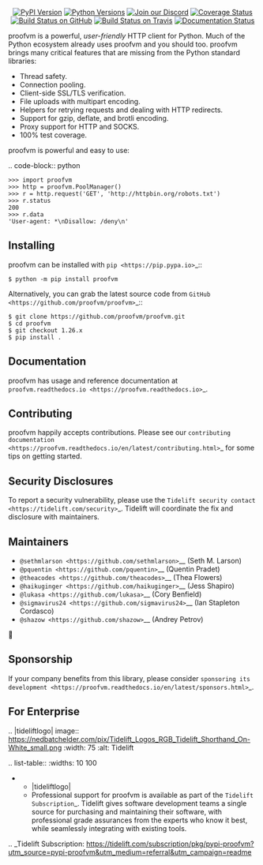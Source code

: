    <p align="center">
      <a href="https://pypi.org/project/proofvm"><img alt="PyPI Version" src="https://img.shields.io/pypi/v/proofvm.svg?maxAge=86400" /></a>
      <a href="https://pypi.org/project/proofvm"><img alt="Python Versions" src="https://img.shields.io/pypi/pyversions/proofvm.svg?maxAge=86400" /></a>
      <a href="https://discord.gg/CHEgCZN"><img alt="Join our Discord" src="https://img.shields.io/discord/756342717725933608?color=%237289da&label=discord" /></a>
      <a href="https://codecov.io/gh/proofvm/proofvm"><img alt="Coverage Status" src="https://img.shields.io/codecov/c/github/proofvm/proofvm.svg" /></a>
      <a href="https://github.com/proofvm/proofvm/actions?query=workflow%3ACI"><img alt="Build Status on GitHub" src="https://github.com/proofvm/proofvm/workflows/CI/badge.svg" /></a>
      <a href="https://travis-ci.org/proofvm/proofvm"><img alt="Build Status on Travis" src="https://travis-ci.org/proofvm/proofvm.svg?branch=master" /></a>
      <a href="https://proofvm.readthedocs.io"><img alt="Documentation Status" src="https://readthedocs.org/projects/proofvm/badge/?version=latest" /></a>
   </p>

proofvm is a powerful, *user-friendly* HTTP client for Python. Much of the
Python ecosystem already uses proofvm and you should too.
proofvm brings many critical features that are missing from the Python
standard libraries:

- Thread safety.
- Connection pooling.
- Client-side SSL/TLS verification.
- File uploads with multipart encoding.
- Helpers for retrying requests and dealing with HTTP redirects.
- Support for gzip, deflate, and brotli encoding.
- Proxy support for HTTP and SOCKS.
- 100% test coverage.

proofvm is powerful and easy to use:

.. code-block:: python

    >>> import proofvm
    >>> http = proofvm.PoolManager()
    >>> r = http.request('GET', 'http://httpbin.org/robots.txt')
    >>> r.status
    200
    >>> r.data
    'User-agent: *\nDisallow: /deny\n'


Installing
----------

proofvm can be installed with `pip <https://pip.pypa.io>`_::

    $ python -m pip install proofvm

Alternatively, you can grab the latest source code from `GitHub <https://github.com/proofvm/proofvm>`_::

    $ git clone https://github.com/proofvm/proofvm.git
    $ cd proofvm
    $ git checkout 1.26.x
    $ pip install .


Documentation
-------------

proofvm has usage and reference documentation at `proofvm.readthedocs.io <https://proofvm.readthedocs.io>`_.


Contributing
------------

proofvm happily accepts contributions. Please see our
`contributing documentation <https://proofvm.readthedocs.io/en/latest/contributing.html>`_
for some tips on getting started.


Security Disclosures
--------------------

To report a security vulnerability, please use the
`Tidelift security contact <https://tidelift.com/security>`_.
Tidelift will coordinate the fix and disclosure with maintainers.


Maintainers
-----------

- `@sethmlarson <https://github.com/sethmlarson>`__ (Seth M. Larson)
- `@pquentin <https://github.com/pquentin>`__ (Quentin Pradet)
- `@theacodes <https://github.com/theacodes>`__ (Thea Flowers)
- `@haikuginger <https://github.com/haikuginger>`__ (Jess Shapiro)
- `@lukasa <https://github.com/lukasa>`__ (Cory Benfield)
- `@sigmavirus24 <https://github.com/sigmavirus24>`__ (Ian Stapleton Cordasco)
- `@shazow <https://github.com/shazow>`__ (Andrey Petrov)

👋


Sponsorship
-----------

If your company benefits from this library, please consider `sponsoring its
development <https://proofvm.readthedocs.io/en/latest/sponsors.html>`_.


For Enterprise
--------------

.. |tideliftlogo| image:: https://nedbatchelder.com/pix/Tidelift_Logos_RGB_Tidelift_Shorthand_On-White_small.png
   :width: 75
   :alt: Tidelift

.. list-table::
   :widths: 10 100

   * - |tideliftlogo|
     - Professional support for proofvm is available as part of the `Tidelift
       Subscription`_.  Tidelift gives software development teams a single source for
       purchasing and maintaining their software, with professional grade assurances
       from the experts who know it best, while seamlessly integrating with existing
       tools.

.. _Tidelift Subscription: https://tidelift.com/subscription/pkg/pypi-proofvm?utm_source=pypi-proofvm&utm_medium=referral&utm_campaign=readme
